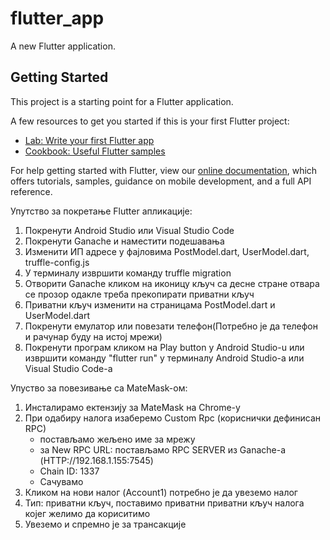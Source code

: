 # flutter_app

A new Flutter application.

## Getting Started

This project is a starting point for a Flutter application.

A few resources to get you started if this is your first Flutter project:

- [Lab: Write your first Flutter app](https://flutter.dev/docs/get-started/codelab)
- [Cookbook: Useful Flutter samples](https://flutter.dev/docs/cookbook)

For help getting started with Flutter, view our
[online documentation](https://flutter.dev/docs), which offers tutorials,
samples, guidance on mobile development, and a full API reference.


Упутство за покретање Flutter апликације:
1. Покренути Android Studio или Visual Studio Code
2. Покренути Ganache и наместити подешавања
3. Изменити ИП адресе у фајловима PostModel.dart, UserModel.dart, truffle-config.js
4. У терминалу извршити команду truffle migration
5. Отворити Ganache кликом на иконицу кључ са десне стране отвара се прозор одакле треба прекопирати приватни кључ
6. Приватни кључ изменити на страницама PostModel.dart и UserModel.dart
7. Покренути емулатор или повезати телефон(Потребно је да телефон и рачунар буду на истој мрежи)
7. Покренути програм кликом на Play button у Android Studio-u или извршити команду "flutter run" у терминалу Аndroid Studio-а или Visual Studio Code-а

Упуство за повезивање са MateMask-ом:
1. Инсталирамо ектензију за MateMask на Chrome-у
2. При одабиру налога изаберемо Custom Rpc (кориснички дефинисан RPC)
	- постављамо жељено име за мрежу
	- за New RPC URL: постављамо RPC SERVER из Ganache-а (HTTP://192.168.1.155:7545)
	- Chain ID: 1337
	- Сачувамо
3. Кликом на нови налог (Account1) потребно је да увеземо налог 
4. Тип: приватни кључ, поставимо приватни приватни кључ налога којег желимо да кориситимо
5. Увеземо и спремно је за трансакције